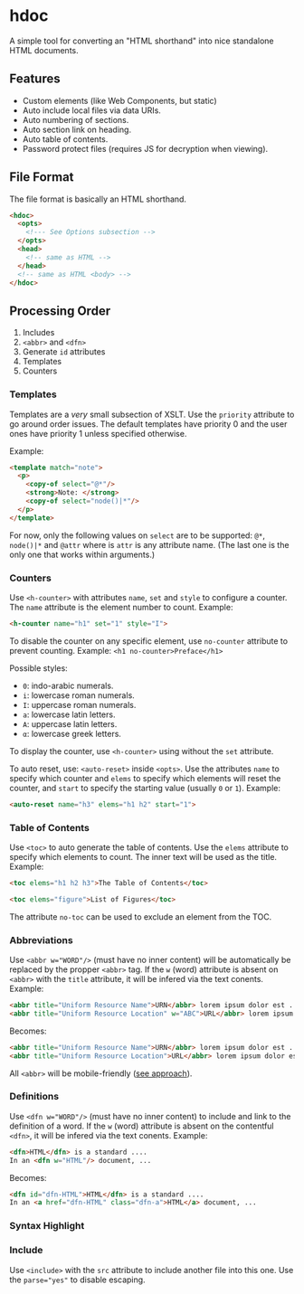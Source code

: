 # hdoc
A simple tool for converting an "HTML shorthand" into nice standalone HTML documents.

## Features

  * Custom elements (like Web Components, but static)
  * Auto include local files via data URIs.
  * Auto numbering of sections.
  * Auto section link on heading.
  * Auto table of contents.
  * Password protect files (requires JS for decryption when viewing).

## File Format

The file format is basically an HTML shorthand. 

```html
<hdoc>
  <opts>
    <!--- See Options subsection -->
  </opts>
  <head>
    <!-- same as HTML -->
  </head>
  <!-- same as HTML <body> -->
</hdoc>
```

## Processing Order

1. Includes
2. `<abbr>` and `<dfn>`
3. Generate `id` attributes
4. Templates
5. Counters

### Templates

Templates are a *very* small subsection of XSLT. Use the `priority` attribute to go around order issues. The default templates have priority 0 and the user ones have priority 1 unless specified otherwise.

Example:

```html
<template match="note">
  <p>
    <copy-of select="@*"/>
    <strong>Note: </strong>
    <copy-of select="node()|*"/>
  </p>
</template>
```

For now, only the following values on `select` are to be supported: `@*`, `node()|*` and `@attr` where is `attr` is any attribute name. (The last one is the only one that works within arguments.)

### Counters

Use ```<h-counter>``` with attributes `name`, `set` and `style` to configure a counter. The `name` attribute is the element number to count. Example:

```html
<h-counter name="h1" set="1" style="I">
```

To disable the counter on any specific element, use `no-counter` attribute to prevent counting. Example: ```<h1 no-counter>Preface</h1>```

Possible styles:

  * `0`: indo-arabic numerals.
  * `i`: lowercase roman numerals.
  * `I`: uppercase roman numerals.
  * `a`: lowercase latin letters.
  * `A`: uppercase latin letters.
  * `α`: lowercase greek letters.

To display the counter, use ```<h-counter>``` using without the `set` attribute.

To auto reset, use: `<auto-reset>` inside `<opts>`. Use the attributes `name` to specify which counter and `elems` to specify which elements will reset the counter, and `start` to specify the starting value (usually `0` or `1`). Example:

```html
<auto-reset name="h3" elems="h1 h2" start="1">
```

### Table of Contents

Use ```<toc>``` to auto generate the table of contents. Use the `elems` attribute to specify which elements to count. The inner text will be used as the title. Example:

```html
<toc elems="h1 h2 h3">The Table of Contents</toc>
```

```html
<toc elems="figure">List of Figures</toc>
```

The attribute `no-toc` can be used to exclude an element from the TOC.

### Abbreviations

Use `<abbr w="WORD"/>` (must have no inner content) will be automatically be replaced by the propper `<abbr>` tag. If the `w` (word) attribute is absent on `<abbr>` with the `title` attribute, it will be infered via the text conents. Example:

```html
<abbr title="Uniform Resource Name">URN</abbr> lorem ipsum dolor est ... <abbr w="URN"/> ...
<abbr title="Uniform Resource Location" w="ABC">URL</abbr> lorem ipsum dolor est ... <abbr w="ABC"/> ...
```

Becomes:

```html
<abbr title="Uniform Resource Name">URN</abbr> lorem ipsum dolor est ... <abbr title="Uniform Resource Name">URN</abbr> ...
<abbr title="Uniform Resource Location">URL</abbr> lorem ipsum dolor est ... <abbr title="Uniform Resource Location">URL</abbr> ...
```

All `<abbr>` will be mobile-friendly ([see approach](https://bitsofco.de/making-abbr-work-for-touchscreen-keyboard-mouse/)).

### Definitions

Use `<dfn w="WORD"/>` (must have no inner content) to include and link to the definition of a word. If the `w` (word) attribute is absent on the contentful `<dfn>`, it will be infered via the text conents. Example:

```html
<dfn>HTML</dfn> is a standard ....
In an <dfn w="HTML"/> document, ...
```

Becomes:

```html
<dfn id="dfn-HTML">HTML</dfn> is a standard ....
In an <a href="dfn-HTML" class="dfn-a">HTML</a> document, ...
```

### Syntax Highlight

### Include

Use `<include>` with the `src` attribute to include another file into this one. Use the `parse="yes"` to disable escaping.
